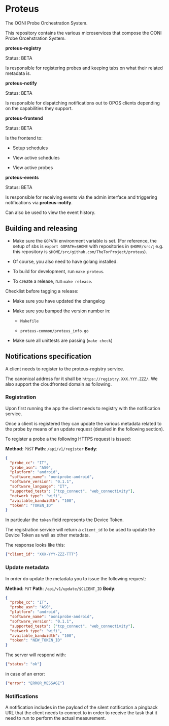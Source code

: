 # Proteus

The OONI Probe Orchestration System.

This repository contains the various microservices that compose the OONI
Probe Orcehstration System.

**proteus-registry**

Status: BETA

Is responsible for registering probes and keeping tabs on what their related
metadata is.

**proteus-notify**

Status: BETA

Is responsible for dispatching notifications out to OPOS clients depending on
the capabilities they support.

**proteus-frontend**

Status: BETA

Is the frontend to:

* Setup schedules

* View active schedules

* View active probes

**proteus-events**

Status: BETA

Is responsible for receiving events via the admin interface and triggering
notifications via **proteus-notify**.

Can also be used to view the event history.

## Building and releasing

- Make sure the `GOPATH` environment variable is set. (For reference, the setup
  of sbs is `export GOPATH=$HOME` with repositories in `$HOME/src/`; e.g. this
  repository is `$HOME/src/github.com/TheTorProject/proteus`).

- Of course, you also need to have golang installed.

- To build for development, run `make proteus`.

- To create a release, run `make release`.

Checklist before tagging a release:

- Make sure you have updated the changelog

- Make sure you bumped the version number in:

    - `Makefile`

    - `proteus-common/proteus_info.go`

- Make sure all unittests are passing (`make check`)

## Notifications specification

A client needs to register to the proteus-registry service.

The canonical address for it shall be `https://registry.XXX.YYY.ZZZ/`. We
also support the cloudfronted domain as following.

### Registration

Upon first running the app the client needs to registry with the notification
service.

Once a client is registered they can update the various metadata related to the probe by means of an update request (detailed in the following section).

To register a probe a the following HTTPS request is issued:

**Method**: `POST`
**Path**: `/api/v1/register`
**Body**:
```json
{
  "probe_cc": "IT",
  "probe_asn": "AS0",
  "platform": "android",
  "software_name": "ooniprobe-android",
  "software_version": "0.1.1",
  "software_language": "IT",
  "supported_tests": ["tcp_connect", "web_connectivity"],
  "network_type": "wifi",
  "available_bandwidth": "100",
  "token": "TOKEN_ID"
}
```

In particular the `token` field represents the Device Token.

The registration service will return a `client_id` to be used to update the Device Token as well as other metadata.

The response looks like this:

```json
{"client_id": "XXX-YYY-ZZZ-TTT"}
```

### Update metadata

In order do update the metadata you to issue the following request:

**Method**: `PUT`
**Path**: `/api/v1/update/$CLIENT_ID`
**Body**:
```json
{
  "probe_cc": "IT",
  "probe_asn": "AS0",
  "platform": "android",
  "software_name": "ooniprobe-android",
  "software_version": "0.1.1",
  "supported_tests": ["tcp_connect", "web_connectivity"],
  "network_type": "wifi",
  "available_bandwidth": "100",
  "token": "NEW_TOKEN_ID"
}
```

The server will respond with:

```json
{"status": "ok"}
```

in case of an error:

```json
{"error": "ERROR_MESSAGE"}
```

### Notifications

A notification includes in the payload of the silent notification a pingback
URL that the client needs to connect to in order to receive the task that it
need to run to perform the actual measurement.
